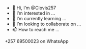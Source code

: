 - 👋 Hi, I’m @Clovis257
- 👀 I’m interested in ...
- 🌱 I’m currently learning ...
- 💞️ I’m looking to collaborate on ...
- 📫 How to reach me ...

<!---
Clovis257/Clovis257 is a ✨ special ✨ repository because its `README.md` (this file) appears on your GitHub profile.
You can click the Preview link to take a look at your changes.
--->+257 69500023 on WhatsApp
